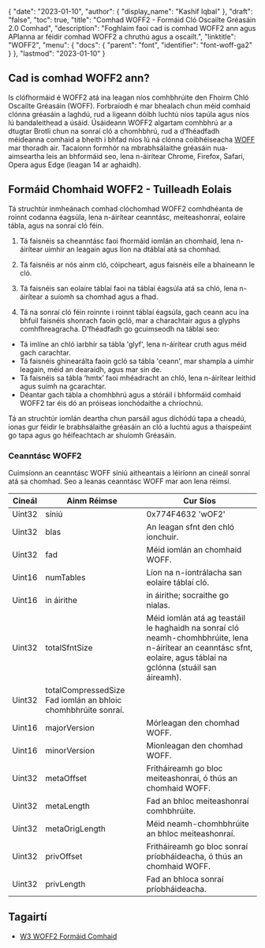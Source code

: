{
  "date": "2023-01-10",
  "author": {
    "display_name": "Kashif Iqbal"
},
  "draft": "false",
  "toc": true,
  "title": "Comhad WOFF2 - Formáid Cló Oscailte Gréasáin 2.0 Comhad",
  "description": "Foghlaim faoi cad is comhad WOFF2 ann agus APIanna ar féidir comhad WOFF2 a chruthú agus a oscailt.",
  "linktitle": "WOFF2",
  "menu": {
    "docs": {
      "parent": "font",
      "identifier": "font-woff-ga2"
}
},
  "lastmod": "2023-01-10"
}

## Cad is comhad WOFF2 ann?

Is clófhormáid é WOFF2 atá ina leagan níos comhbhrúite den Fhoirm Chló Oscailte Gréasáin (WOFF). Forbraíodh é mar bhealach chun méid comhaid clónna gréasáin a laghdú, rud a ligeann dóibh luchtú níos tapúla agus níos lú bandaleithead a úsáid. Úsáideann WOFF2 algartam comhbhrú ar a dtugtar Brotli chun na sonraí cló a chomhbhrú, rud a d’fhéadfadh méideanna comhaid a bheith i bhfad níos lú ná clónna coibhéiseacha [WOFF](/font/woff/) mar thoradh air. Tacaíonn formhór na mbrabhsálaithe gréasáin nua-aimseartha leis an bhformáid seo, lena n-áirítear Chrome, Firefox, Safari, Opera agus Edge (leagan 14 ar aghaidh).

## Formáid Chomhaid WOFF2 - Tuilleadh Eolais

Tá struchtúr inmheánach comhad clóchomhad WOFF2 comhdhéanta de roinnt codanna éagsúla, lena n-áirítear ceanntásc, meiteashonraí, eolaire tábla, agus na sonraí cló féin.

 1. Tá faisnéis sa cheanntásc faoi fhormáid iomlán an chomhaid, lena n-áirítear uimhir an leagain agus líon na dtáblaí atá sa chomhad.

 1. Tá faisnéis ar nós ainm cló, cóipcheart, agus faisnéis eile a bhaineann le cló.

 1. Tá faisnéis san eolaire táblaí faoi na táblaí éagsúla atá sa chló, lena n-áirítear a suíomh sa chomhad agus a fhad.

 1. Tá na sonraí cló féin roinnte i roinnt táblaí éagsúla, gach ceann acu ina bhfuil faisnéis shonrach faoin gcló, mar a charachtair agus a glyphs comhfhreagracha. D’fhéadfadh go gcuimseodh na táblaí seo:

 * Tá imlíne an chló iarbhír sa tábla 'glyf', lena n-áirítear cruth agus méid gach carachtar.
 * Tá faisnéis ghinearálta faoin gcló sa tábla 'ceann', mar shampla a uimhir leagain, méid an dearaidh, agus mar sin de.
 * Tá faisnéis sa tábla ‘hmtx’ faoi mhéadracht an chló, lena n-áirítear leithid agus suímh na gcarachtar.
 * Déantar gach tábla a chomhbhrú agus a stóráil i bhformáid comhaid WOFF2 tar éis dó an próiseas ionchódaithe a chríochnú.

Tá an struchtúr iomlán deartha chun parsáil agus díchódú tapa a cheadú, ionas gur féidir le brabhsálaithe gréasáin an cló a luchtú agus a thaispeáint go tapa agus go héifeachtach ar shuíomh Gréasáin.

### Ceanntásc WOFF2
Cuimsíonn an ceanntásc WOFF síniú aitheantais a léiríonn an cineál sonraí atá sa chomhad. Seo a leanas ceanntásc WOFF mar aon lena réimsí.

|Cineál|Ainm Réimse|Cur Síos|
---|---|---|
|Uint32|síniú |0x774F4632 'wOF2' |
|Uint32| blas |An leagan sfnt den chló ionchuir.|
|Uint32| fad |Méid iomlán an chomhaid WOFF.|
|Uint16| numTables |Líon na n-iontrálacha san eolaire táblaí cló.|
|Uint16| in áirithe | in áirithe; socraithe go nialas.|
|Uint32| totalSfntSize |Méid iomlán atá ag teastáil le haghaidh na sonraí cló neamh-chomhbhrúite, lena n-áirítear an ceanntásc sfnt, eolaire, agus táblaí na gclónna (stuáil san áireamh).|
|Uint32| totalCompressedSize Fad iomlán an bhloic chomhbhrúite sonraí.|
|Uint16| majorVersion |Mórleagan den chomhad WOFF.|
|Uint16| minorVersion |Mionleagan den chomhad WOFF.|
|Uint32| metaOffset |Fritháireamh go bloc meiteashonraí, ó thús an chomhaid WOFF.|
|Uint32| metaLength |Fad an bhloc meiteashonraí comhbhrúite.|
|Uint32| metaOrigLength |Méid neamh-chomhbhrúite an bhloc meiteashonraí.|
|Uint32| privOffset |Fritháireamh go bloc sonraí príobháideacha, ó thús an chomhaid WOFF.|
|Uint32| privLength |Fad an bhloca sonraí príobháideacha.|


## Tagairtí
 * [W3 WOFF2 Formáid Comhaid]( https://www.w3.org/TR/WOFF2/)

